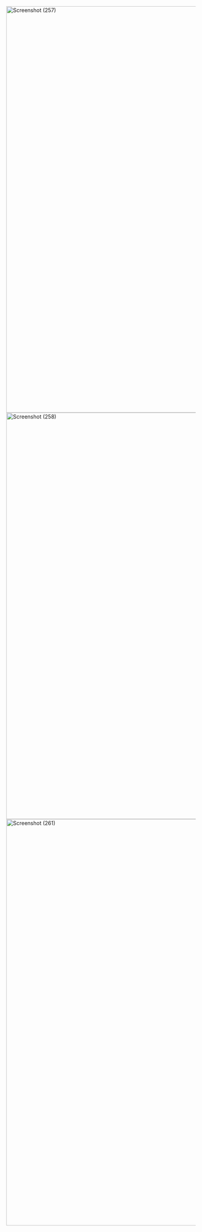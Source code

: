 <img width="1920" height="1080" alt="Screenshot (257)" src="https://github.com/user-attachments/assets/3cb18766-16fe-45b9-b341-2c7b47564441" />
<img width="1920" height="1080" alt="Screenshot (258)" src="https://github.com/user-attachments/assets/65e97528-780d-42b5-9a9c-4bdc7f5e2810" />
<img width="1920" height="1080" alt="Screenshot (261)" src="https://github.com/user-attachments/assets/57cfdc4e-3b68-4c64-a1fb-d32a3eb08d94" />
